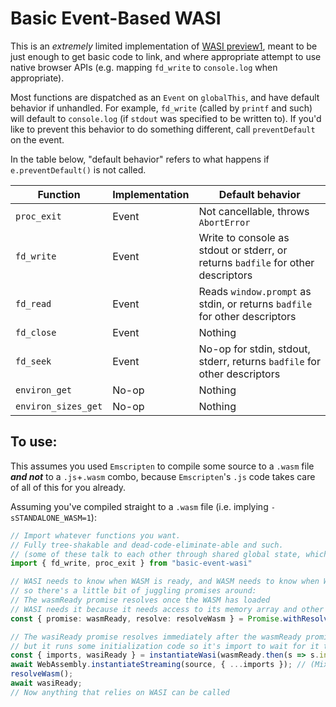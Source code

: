 
# Basic Event-Based WASI

This is an *extremely* limited implementation of [WASI preview1](https://github.com/WebAssembly/WASI/blob/main/legacy/preview1/docs.md), meant to be just enough to get basic code to link, and where appropriate attempt to use native browser APIs (e.g. mapping `fd_write` to `console.log` when appropriate).

Most functions are dispatched as an `Event` on `globalThis`, and have default behavior if unhandled. For example, `fd_write` (called by `printf` and such) will default to `console.log` (if `stdout` was specified to be written to).  If you'd like to prevent this behavior to do something different, call `preventDefault` on the event.

In the table below, "default behavior" refers to what happens if `e.preventDefault()` is not called.

|Function|Implementation|Default behavior|
|--------|--------------|----------------|
|`proc_exit`|Event|Not cancellable, throws `AbortError`|
|`fd_write`|Event|Write to console as stdout or stderr, or returns `badfile` for other descriptors|
|`fd_read`|Event|Reads `window.prompt` as stdin, or returns `badfile` for other descriptors|
|`fd_close`|Event|Nothing|
|`fd_seek`|Event|No-op for stdin, stdout, stderr, returns `badfile` for other descriptors|
|`environ_get`|No-op|Nothing|
|`environ_sizes_get`|No-op|Nothing|

## To use:

This assumes you used `Emscripten` to compile some source to a `.wasm` file ***and not*** to a `.js`+`.wasm` combo, because `Emscripten`'s `.js` code takes care of all of this for you already.

Assuming you've compiled straight to a `.wasm` file (i.e. implying `-sSTANDALONE_WASM=1`):

```typescript
// Import whatever functions you want.
// Fully tree-shakable and dead-code-eliminate-able and such.
// (some of these talk to each other through shared global state, which `instantiateWasi` below takes care of for you)
import { fd_write, proc_exit } from "basic-event-wasi" 

// WASI needs to know when WASM is ready, and WASM needs to know when WASI is ready,
// so there's a little bit of juggling promises around:
// The wasmReady promise resolves once the WASM has loaded
// WASI needs it because it needs access to its memory array and other things.
const { promise: wasmReady, resolve: resolveWasm } = Promise.withResolvers<WebAssemblyInstantiatedSource>();

// The wasiReady promise resolves immediately after the wasmReady promise resolves,
// but it runs some initialization code so it's import to wait for it too.
const { imports, wasiReady } = instantiateWasi(wasmReady.then(s => s.instance), { fd_write, proc_exit });
await WebAssembly.instantiateStreaming(source, { ...imports }); // (Mix in other imports if you got 'em too)
resolveWasm();
await wasiReady;
// Now anything that relies on WASI can be called

```